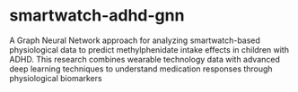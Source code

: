 # smartwatch-adhd-gnn
A Graph Neural Network approach for analyzing smartwatch-based physiological data to predict methylphenidate intake effects in children with ADHD. This research combines wearable technology data with advanced deep learning techniques to understand medication responses through physiological biomarkers
